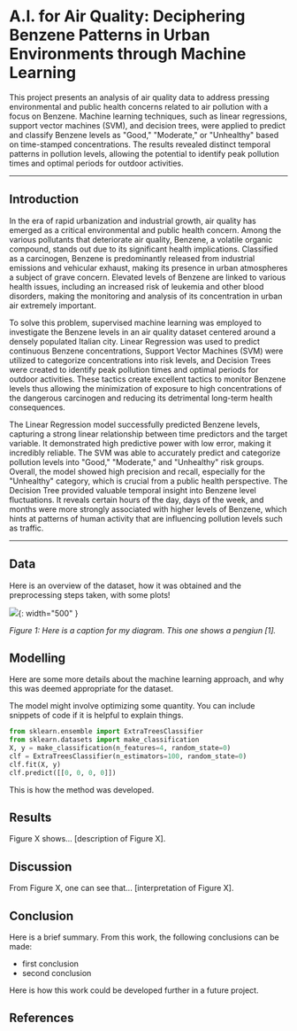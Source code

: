 # A.I. for Air Quality: Deciphering Benzene Patterns in Urban Environments through Machine Learning

This project presents an analysis of air quality data to address pressing environmental and public health concerns related to air pollution with a focus on Benzene.  Machine learning techniques, such as linear regressions, support vector machines (SVM), and decision trees, were applied to predict and classify Benzene levels as "Good," "Moderate," or "Unhealthy" based on time-stamped concentrations.  The results revealed distinct temporal patterns in pollution levels, allowing the potential to identify peak pollution times and optimal periods for outdoor activities.  

***

## Introduction 

In the era of rapid urbanization and industrial growth, air quality has emerged as a critical environmental and public health concern. Among the various pollutants that deteriorate air quality, Benzene, a volatile organic compound, stands out due to its significant health implications. Classified as a carcinogen, Benzene is predominantly released from industrial emissions and vehicular exhaust, making its presence in urban atmospheres a subject of grave concern. Elevated levels of Benzene are linked to various health issues, including an increased risk of leukemia and other blood disorders, making the monitoring and analysis of its concentration in urban air extremely important.

To solve this problem, supervised machine learning was employed to investigate the Benzene levels in an air quality dataset centered around a densely populated Italian city.  Linear Regression was used to predict continuous Benzene concentrations,  Support Vector Machines (SVM) were utilized to categorize concentrations into risk levels, and Decision Trees were created to identify peak pollution times and optimal periods for outdoor activities.  These tactics create excellent tactics to monitor Benzene levels thus allowing the minimization of exposure to high concentrations of the dangerous carcinogen and reducing its detrimental long-term health consequences.  

The Linear Regression model successfully predicted Benzene levels, capturing a strong linear relationship between time predictors and the target variable.  It demonstrated high predictive power with low error, making it incredibly reliable.  The SVM was able to accurately predict and categorize pollution levels into "Good," "Moderate," and "Unhealthy" risk groups.  Overall, the model showed high precision and recall, especially for the "Unhealthy" category, which is crucial from a public health perspective.  The Decision Tree provided valuable temporal insight into Benzene level fluctuations.  It reveals certain hours of the day, days of the week, and months were more strongly associated with higher levels of Benzene, which hints at patterns of human activity that are influencing pollution levels such as traffic.  

***

## Data

Here is an overview of the dataset, how it was obtained and the preprocessing steps taken, with some plots!

![](assets/IMG/datapenguin.png){: width="500" }

*Figure 1: Here is a caption for my diagram. This one shows a pengiun [1].*

## Modelling

Here are some more details about the machine learning approach, and why this was deemed appropriate for the dataset. 

The model might involve optimizing some quantity. You can include snippets of code if it is helpful to explain things.

```python
from sklearn.ensemble import ExtraTreesClassifier
from sklearn.datasets import make_classification
X, y = make_classification(n_features=4, random_state=0)
clf = ExtraTreesClassifier(n_estimators=100, random_state=0)
clf.fit(X, y)
clf.predict([[0, 0, 0, 0]])
```

This is how the method was developed.

## Results

Figure X shows... [description of Figure X].

## Discussion

From Figure X, one can see that... [interpretation of Figure X].

## Conclusion

Here is a brief summary. From this work, the following conclusions can be made:
* first conclusion
* second conclusion

Here is how this work could be developed further in a future project.

## References
